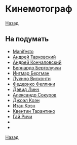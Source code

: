 # Кинемотограф
[Назад](../../README.md)

<a name="cinema"></a>
## На подумать ##
- [Manifesto](https://www.kinopoisk.ru/film/manifesto-2016-919800/#!watch-film/4c3d61bd35535098927d40ebc70ee801/kp)
- [Андрей Тарковский](https://www.ivi.ru/person/andrey-tarkovskiy-2403)
- [Андрей Кончаловский](https://www.ivi.ru/person/andrej_konchalovskij)
- [Бернардо Бертолуччи](https://www.ivi.ru/person/bernardo_bertoluchchi)
- [Ингмар Бергман](https://www.ivi.ru/person/ingmar-bergman-5354)
- [Лукино Висконти](https://www.ivi.ru/temporary/person/lukino-viskonti)
- [Федерико Феллини](https://www.ivi.ru/person/federico-fellini)
- [Дэвид Линч](https://www.ivi.ru/person/devid_linch)
- [Александр Сокуров](https://www.ivi.ru/person/aleksandr-sokurov)
- [Джоэл Коэн](https://www.ivi.ru/person/dzhoel_koen)
- [Итан Коэн](https://www.ivi.ru/person/itan_koen)
- [Квентин Тарантино](https://www.ivi.ru/person/quentin-tarantino)
- [Гай Ричи](https://www.ivi.ru/person/gaj_richi)
- []()
- []()

[Назад](../../README.md)
